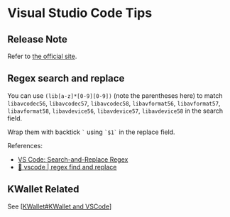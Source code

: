# Visual Studio Code Tips

## Release Note

Refer to [the official site]( https://code.visualstudio.com/updates ).

## Regex search and replace

You can use `(lib[a-z]*[0-9][0-9])` (note the parentheses here) to match `libavcodec56`, `libavcodec57`, `libavcodec58`, `libavformat56`, `libavformat57`, `libavformat58`, `libavdevice56`, `libavdevice57`, `libavdevice58` in the search field.

Wrap them with backtick `` ` `` using `` `$1` `` in the replace field.

References:

- [VS Code: Search-and-Replace Regex](https://dev.to/rfornal/vs-code-search-and-replace-regex-mn2)
- [🔎 vscode | regex find and replace](https://www.youtube.com/watch?v=xMhKstbdr3k)

## KWallet Related

See [[KWallet#KWallet and VSCode]]

[//begin]: # "Autogenerated link references for markdown compatibility"
[KWallet#KWallet and VSCode]: ../Linux/cross-distro/KWallet.md "KWallet"
[//end]: # "Autogenerated link references"
